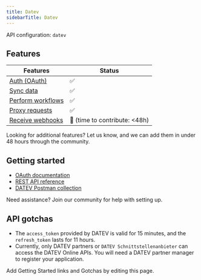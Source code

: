 ```yaml
---
title: Datev
sidebarTitle: Datev
---
```


API configuration: `datev`

## Features

| Features | Status |
| - | - |
| [Auth (OAuth)](/integrate/guides/authorize-an-api) | ✅ |
| [Sync data](/integrate/guides/sync-data-from-an-api) | ✅ |
| [Perform workflows](/integrate/guides/perform-workflows-with-an-api) | ✅ |
| [Proxy requests](/integrate/guides/proxy-requests-to-an-api) | ✅ |
| [Receive webhooks](/integrate/guides/receive-webhooks-from-an-api) | 🚫 (time to contribute: &lt;48h) |

Looking for additional features? Let us know, and we can add them in under 48 hours through the community.

## Getting started

-   [OAuth documentation](https://developer.datev.de/datev/platform/en/node/133)
-   [REST API reference](https://developer.datev.de/datev/platform/en/online-apis)
-   [DATEV Postman collection](https://www.postman.com/adil-linuxbean/workspace/data/documentation/21088764-d2d642eb-6eea-4be6-8689-3d83c97d00ac?entity=request-21088764-842e0cb7-33bb-4263-8ec3-9244cbd547d3)

Need assistance? Join our community for help with setting up.

## API gotchas

- The `access_token` provided by DATEV is valid for 15 minutes, and the `refresh_token` lasts for 11 hours.
- Currently, only DATEV partners or `DATEV Schnittstellenanbieter` can access the DATEV Online APIs. You will need a DATEV partner manager to register your application.

Add Getting Started links and Gotchas by editing this page.

